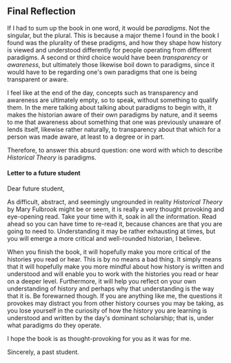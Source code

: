 ## Final Reflection

If I had to sum up the book in one word, it would be *paradigms*. Not the singular, but the plural. This is because a major theme I found in the book I found was the plurality of these pradigms, and how they shape how history is viewed and understood differently for people operating from different paradigms. A second or third choice would have been *transparency* or *awareness*, but ultimately those likewise boil down to paradigms, since it would have to be regarding one's own paradigms that one is being transparent or aware.  

I feel like at the end of the day, concepts such as transparency and awareness are ultimately empty, so to speak, without something to qualify them. In the mere talking about talking about paradigms to begin with, it makes the historian aware of their own paradigms by nature, and it seems to me that awareness about something that one was previously unaware of lends itself, likewise rather naturally, to transparency about that which for a person was made aware, at least to a degree or in part.

Therefore, to answer this absurd question: one word with which to describe *Historical Theory* is paradigms.

#### Letter to a future student

Dear future student, 

As difficult, abstract, and seemingly ungrounded in reality *Historical Theory* by Mary Fulbrook might be or seem, it is really a very thought provoking and eye-opening read. Take your time with it, soak in all the information. Read ahead so you can have time to re-read it, because chances are that you are going to need to. Understanding it may be rather exhausting at times, but you will emerge a more critical and well-rounded historian, I believe. 

When you finish the book, it will hopefully make you more critical of the histories you read or hear. This is by no means a bad thing. It simply means that it will hopefully make you more mindful about how history is written and understood and will enable you to work with the histories you read or hear on a deeper level. Furthermore, it will help you reflect on your own understanding of history and perhaps why that understanding is the way that it is. Be forewarned though. If you are anything like me, the questions it provokes may distract you from other history courses you may be taking, as you lose yourself in the curiosity of how the history you are learning is understood and written by the day's dominant scholarship; that is, under what paradigms do they operate.

I hope the book is as thought-provoking for you as it was for me.

Sincerely, a past student.